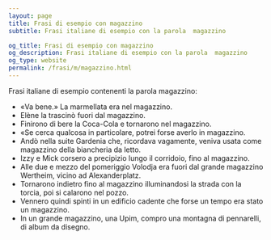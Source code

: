 ```yaml
---
layout: page
title: Frasi di esempio con magazzino 
subtitle: Frasi italiane di esempio con la parola  magazzino

og_title: Frasi di esempio con magazzino 
og_description: Frasi italiane di esempio con la parola  magazzino
og_type: website
permalink: /frasi/m/magazzino.html
---
```


Frasi italiane di esempio contenenti la parola magazzino:


- «Va bene.» La marmellata era nel magazzino.
- Elène la trascinò fuori dal magazzino.
- Finirono di bere la Coca-Cola e tornarono nel magazzino.
- «Se cerca qualcosa in particolare, potrei forse averlo in magazzino.
- Andò nella suite Gardenia che, ricordava vagamente, veniva usata come magazzino della biancheria da letto.
- Izzy e Mick corsero a precipizio lungo il corridoio, fino al magazzino.
- Alle due e mezzo del pomeriggio Volodja era fuori dal grande magazzino Wertheim, vicino ad Alexanderplatz.
- Tornarono indietro fino al magazzino illuminandosi la strada con la torcia, poi si calarono nel pozzo.
- Vennero quindi spinti in un edificio cadente che forse un tempo era stato un magazzino.
- In un grande magazzino, una Upim, compro una montagna di pennarelli, di album da disegno.
